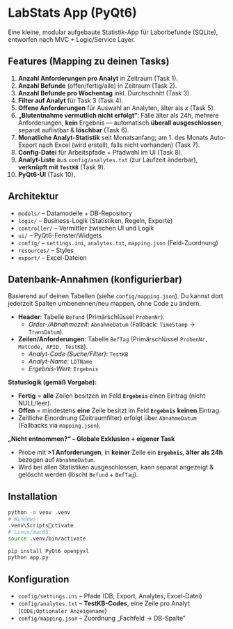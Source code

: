 # LabStats App (PyQt6)

Eine kleine, modular aufgebaute Statistik-App für Laborbefunde (SQLite), entworfen nach MVC + Logic/Service Layer.

## Features (Mapping zu deinen Tasks)
1. **Anzahl Anforderungen pro Analyt** in Zeitraum (Task 1).  
2. **Anzahl Befunde** (offen/fertig/alle) in Zeitraum (Task 2).  
3. **Anzahl Befunde pro Wochentag** inkl. Durchschnitt (Task 3).  
4. **Filter auf Analyt** für Task 3 (Task 4).  
5. **Offene Anforderungen** für Auswahl an Analyten, älter als _x_ (Task 5).  
6. **„Blutentnahme vermutlich nicht erfolgt“**: Fälle älter als 24h, mehrere Anforderungen, **kein** Ergebnis — automatisch **überall ausgeschlossen**, separat auflistbar & **löschbar** (Task 6).  
7. **Monatliche Analyt-Statistik** seit Monatsanfang; am 1. des Monats Auto-Export nach Excel (wird erstellt, falls nicht vorhanden) (Task 7).  
8. **Config-Datei** für Arbeits­pfade + Pfadwahl im UI (Task 8).  
9. **Analyt-Liste** aus `config/analytes.txt` (zur Laufzeit änderbar), **verknüpft mit `TestKB`** (Task 9).  
10. **PyQt6-UI** (Task 10).  

## Architektur
- `models/` – Datamodelle + DB-Repository
- `logic/` – Business-Logik (Statistiken, Regeln, Exporte)
- `controller/` – Vermittler zwischen UI und Logik
- `ui/` – PyQt6-Fenster/Widgets
- `config/` – `settings.ini`, `analytes.txt`, `mapping.json` (Feld-Zuordnung)
- `resources/` – Styles
- `export/` – Excel-Dateien

## Datenbank-Annahmen (konfigurierbar)
Basierend auf deinen Tabellen (siehe `config/mapping.json`). Du kannst dort jederzeit Spalten umbenennen/neu mappen, ohne Code zu ändern.

- **Header**: Tabelle `Befund` (Primärschlüssel `ProbenNr`).
  - *Order-/Abnahmezeit*: `AbnahmeDatum` (Fallback: `TimeStamp` → `TransDatum`).
- **Zeilen/Anforderungen**: Tabelle `BefTag` (Primärschlüssel `ProbenNr, MatCode, APID, TestKB`).
  - *Analyt-Code (Suche/Filter)*: `TestKB`
  - *Analyt-Name*: `LDTName`
  - *Ergebnis-Wert*: `Ergebnis`

**Statuslogik (gemäß Vorgabe):**
- **Fertig** = **alle** Zeilen besitzen im Feld **`Ergebnis`** einen Eintrag (nicht NULL/leer).  
- **Offen** = mindestens **eine** Zeile besitzt im Feld **`Ergebnis`** **keinen** Eintrag.  
- Zeitliche Einordnung (Zeitraumfilter) erfolgt über `AbnahmeDatum` (Fallbacks via `mapping.json`).

**„Nicht entnommen?“ – Globale Exklusion + eigener Task**
- Probe mit **>1 Anforderungen**, in **keiner** Zeile ein **`Ergebnis`**, **älter als 24h** bezogen auf `AbnahmeDatum`.  
- Wird bei allen Statistiken ausgeschlossen, kann separat angezeigt & gelöscht werden (löscht `Befund` + `BefTag`).

## Installation
```bash
python -m venv .venv
# Windows:
.venv\Scriptsctivate
# Linux/macOS:
source .venv/bin/activate

pip install PyQt6 openpyxl
python app.py
```

## Konfiguration
- `config/settings.ini` – Pfade (DB, Export, Analytes, Excel-Datei)
- `config/analytes.txt` – **TestKB-Codes**, eine Zeile pro Analyt (`CODE;Optionaler Anzeigename`)
- `config/mapping.json` – Zuordnung „Fachfeld → DB-Spalte“
